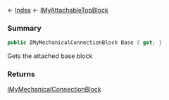 ← [Index](Api-Index) ← [IMyAttachableTopBlock](Sandbox.ModAPI.Ingame.IMyAttachableTopBlock)

### Summary

```csharp
public IMyMechanicalConnectionBlock Base { get; }
```

Gets the attached base block

### Returns

[IMyMechanicalConnectionBlock](Sandbox.ModAPI.Ingame.IMyMechanicalConnectionBlock)

